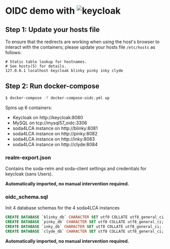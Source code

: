# OIDC demo with ![keycloak](https://www.keycloak.org/resources/images/keycloak_logo_200px.svg)

## Step 1: Update your hosts file

To ensure that the redirects are working when using the host's browser to interact with the containers; please update your hosts file `/etc/hosts` as follows: 

```hosts
# Static table lookup for hostnames.
# See hosts(5) for details.
127.0.0.1 localhost keycloak blinky pinky inky clyde
```

## Step 2: Run docker-compose

```bash
$ docker-compose -f docker-compose-oidc.yml up
```

Spins up 6 containers:

* Keycloak on http://keycloak:8080
* MySQL on tcp://mysql57_oidc:3306 
* soda4LCA instance on http://blinky:8081
* soda4LCA instance on http://pinky:8082
* soda4LCA instance on http://inky:8083
* soda4LCA instance on http://clyde:8084

### realm-export.json

Contains the soda-relm and soda-client settings and credentials for keycloak (sans Users).

**Automatically imported, no manual intervention required.**

### oidc_schema.sql

Init 4 database schemas for the 4 soda4LCA instances

```sql
CREATE DATABASE `blinky_db` CHARACTER SET utf8 COLLATE utf8_general_ci;
CREATE DATABASE `pinky_db` CHARACTER SET utf8 COLLATE utf8_general_ci;
CREATE DATABASE `inky_db` CHARACTER SET utf8 COLLATE utf8_general_ci;
CREATE DATABASE `clyde_db` CHARACTER SET utf8 COLLATE utf8_general_ci;
```

**Automatically imported, no manual intervention required.**
